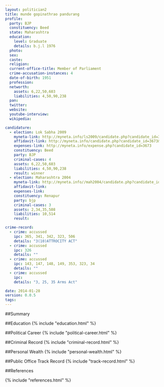 ```yaml
---
layout: politician2
title: munde gopinathrao pandurang
profile: 
  party: BJP
  constituency: Beed
  state: Maharashtra
  education: 
    level: Graduate
    details: b.j.l 1976
  photo: 
  sex: 
  caste: 
  religion: 
  current-office-title: Member of Parliament
  crime-accusation-instances: 4
  date-of-birth: 1951
  profession: 
  networth: 
    assets: 6,22,50,603
    liabilities: 4,50,90,238
  pan: 
  twitter: 
  website: 
  youtube-interview: 
  wikipedia: 

candidature: 
  - election: Lok Sabha 2009
    myneta-link: http://myneta.info/ls2009/candidate.php?candidate_id=3673
    affidavit-link: http://myneta.info/candidate.php?candidate_id=3673&scan=original
    expenses-link: http://myneta.info/expense.php?candidate_id=3673
    constituency: Beed 
    party: BJP
    criminal-cases: 4
    assets: 6,22,50,603
    liabilities: 4,50,90,238
    result: winner 
  - election: Maharashtra 2004
    myneta-link: http://myneta.info//mah2004/candidate.php?candidate_id=202
    affidavit-link: 
    expenses-link: 
    constituency: Renapur 
    party: bjp
    criminal-cases: 3
    assets: 2,34,35,508
    liabilities: 10,514
    result:  

crime-record: 
  - crime: accussed
    ipc: 365, 341, 342, 323, 506
    details: "3(10)ATTROCITY ACT" 
  - crime: accussed
    ipc: 326
    details: "" 
  - crime: accussed
    ipc: 143, 147, 148, 149, 353, 323, 34
    details: "" 
  - crime: accussed
    ipc: 
    details: "3, 25, 35 Arms Act" 

date: 2014-01-28
version: 0.0.5
tags: 
---
```

##Summary


##Education
{% include "education.html" %}


##Political Career
{% include "political-career.html" %}


##Criminal Record
{% include "criminal-record.html" %}


##Personal Wealth
{% include "personal-wealth.html" %}


##Public Office Track Record
{% include "track-record.html" %}


##References


{% include "references.html" %}